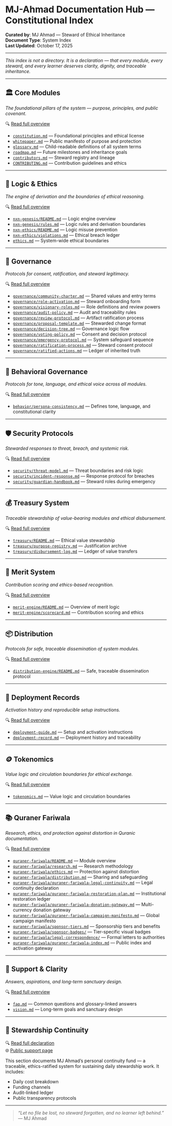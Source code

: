 # MJ-Ahmad Documentation Hub — Constitutional Index

**Curated by**: MJ Ahmad — Steward of Ethical Inheritance  
**Document Type**: System Index  
**Last Updated**: October 17, 2025

---

_This index is not a directory. It is a declaration — that every module, every steward, and every learner deserves clarity, dignity, and traceable inheritance._

---

## 🏛️ Core Modules  

_The foundational pillars of the system — purpose, principles, and public covenant._

🔍 [Read full overview](core-overview.md)

- [`constitution.md`](constitution.md) — Foundational principles and ethical license  
- [`whitepaper.md`](whitepaper.md) — Public manifesto of purpose and protection  
- [`glossary.md`](glossary.md) — Child-readable definitions of all system terms  
- [`roadmap.md`](roadmap.md) — Future milestones and inheritance goals  
- [`contributors.md`](contributors.md) — Steward registry and lineage  
- [`CONTRIBUTING.md`](CONTRIBUTING.md) — Contribution guidelines and ethics

---

## 🧠 Logic & Ethics  

_The engine of derivation and the boundaries of ethical reasoning._

🔍 [Read full overview](logic-ethics-overview.md)

- [`nxn-genesis/README.md`](nxn-genesis/README.md) — Logic engine overview  
- [`nxn-genesis/rules.md`](nxn-genesis/rules.md) — Logic rules and derivation boundaries  
- [`nxn-ethics/README.md`](nxn-ethics/README.md) — Logic misuse prevention  
- [`nxn-ethics/violations.md`](nxn-ethics/violations.md) — Ethical breach ledger  
- [`ethics.md`](ethics.md) — System-wide ethical boundaries

---

## 🧾 Governance  

_Protocols for consent, ratification, and steward legitimacy._

🔍 [Read full overview](governance-overview.md)

- [`governance/community-charter.md`](governance/community-charter.md) — Shared values and entry terms  
- [`governance/role-activation.md`](governance/role-activation.md) — Steward onboarding form  
- [`governance/visionary-roles.md`](governance/visionary-roles.md) — Role definitions and review powers  
- [`governance/audit-policy.md`](governance/audit-policy.md) — Audit and traceability rules  
- [`governance/review-protocol.md`](governance/review-protocol.md) — Artifact ratification process  
- [`governance/proposal-template.md`](governance/proposal-template.md) — Stewarded change format  
- [`governance/decision-tree.md`](governance/decision-tree.md) — Governance logic flow  
- [`governance/voting-policy.md`](governance/voting-policy.md) — Consent and decision protocol  
- [`governance/emergency-protocol.md`](governance/emergency-protocol.md) — System safeguard sequence  
- [`governance/ratification-process.md`](governance/ratification-process.md) — Steward consent protocol  
- [`governance/ratified-actions.md`](governance/ratified-actions.md) — Ledger of inherited truth

---

## 🧠 Behavioral Governance  

_Protocols for tone, language, and ethical voice across all modules._

🔍 [Read full overview](behavior-overview.md)

- [`behavior/persona-consistency.md`](behavior/persona-consistency.md) — Defines tone, language, and constitutional clarity

---

## 🛡️ Security Protocols  

_Stewarded responses to threat, breach, and systemic risk._

🔍 [Read full overview](security-overview.md)

- [`security/threat-model.md`](security/threat-model.md) — Threat boundaries and risk logic  
- [`security/incident-response.md`](security/incident-response.md) — Response protocol for breaches  
- [`security/guardian-handbook.md`](security/guardian-handbook.md) — Steward roles during emergency

---

## 💰 Treasury System  

_Traceable stewardship of value-bearing modules and ethical disbursement._

🔍 [Read full overview](treasury-overview.md)

- [`treasury/README.md`](treasury/README.md) — Ethical value stewardship  
- [`treasury/purpose-registry.md`](treasury/purpose-registry.md) — Justification archive  
- [`treasury/disbursement-log.md`](treasury/disbursement-log.md) — Ledger of value transfers

---

## 🧮 Merit System  

_Contribution scoring and ethics-based recognition._

🔍 [Read full overview](merit-overview.md)

- [`merit-engine/README.md`](merit-engine/README.md) — Overview of merit logic  
- [`merit-engine/scorecard.md`](merit-engine/scorecard.md) — Contribution scoring and ethics

---

## 📦 Distribution  

_Protocols for safe, traceable dissemination of system modules._

🔍 [Read full overview](distribution-overview.md)

- [`distribution-engine/README.md`](distribution-engine/README.md) — Safe, traceable dissemination protocol

---

## 🚀 Deployment Records  

_Activation history and reproducible setup instructions._

🔍 [Read full overview](deployment-overview.md)

- [`deployment-guide.md`](deployment-guide.md) — Setup and activation instructions  
- [`deployment-record.md`](deployment-record.md) — Deployment history and traceability

---

## 🪙 Tokenomics  

_Value logic and circulation boundaries for ethical exchange._

🔍 [Read full overview](tokenomics-overview.md)

- [`tokenomics.md`](tokenomics.md) — Value logic and circulation boundaries

---

## 📚 Quraner Fariwala  

_Research, ethics, and protection against distortion in Quranic documentation._

🔍 [Read full overview](quraner-fariwala-overview.md)

- [`quraner-fariwala/README.md`](quraner-fariwala/README.md) — Module overview  
- [`quraner-fariwala/research.md`](quraner-fariwala/research.md) — Research methodology  
- [`quraner-fariwala/ethics.md`](quraner-fariwala/ethics.md) — Protection against distortion  
- [`quraner-fariwala/distribution.md`](quraner-fariwala/distribution.md) — Sharing and safeguarding  
- [`quraner-fariwala/quraner-fariwala-legal-continuity.md`](quraner-fariwala/quraner-fariwala-legal-continuity.md) — Legal continuity declaration  
- [`quraner-fariwala/quraner-fariwala-restoration-plan.md`](quraner-fariwala/quraner-fariwala-restoration-plan.md) — Institutional restoration ledger  
- [`quraner-fariwala/quraner-fariwala-donation-gateway.md`](quraner-fariwala/quraner-fariwala-donation-gateway.md) — Multi-currency donation gateway  
- [`quraner-fariwala/quraner-fariwala-campaign-manifesto.md`](quraner-fariwala/quraner-fariwala-campaign-manifesto.md) — Global campaign manifesto  
- [`quraner-fariwala/sponsor-tiers.md`](quraner-fariwala/sponsor-tiers.md) — Sponsorship tiers and benefits  
- [`quraner-fariwala/sponsor-badges/`](quraner-fariwala/sponsor-badges/) — Tier-specific visual badges  
- [`quraner-fariwala/legal-correspondence/`](quraner-fariwala/legal-correspondence/) — Formal letters to authorities  
- [`quraner-fariwala/quraner-fariwala-index.md`](quraner-fariwala/quraner-fariwala-index.md) — Public index and activation gateway

---

## 🧾 Support & Clarity  

_Answers, aspirations, and long-term sanctuary design._

🔍 [Read full overview](support-overview.md)

- [`faq.md`](faq.md) — Common questions and glossary-linked answers  
- [`vision.md`](vision.md) — Long-term goals and sanctuary design

---

## 💸 Stewardship Continuity

🔍 [Read full declaration](personal-fund-declaration.md)  
🌐 [Public support page](support-mj.md)

This section documents MJ Ahmad’s personal continuity fund — a traceable, ethics-ratified system for sustaining daily stewardship work. It includes:

- Daily cost breakdown  
- Funding channels  
- Audit-linked ledger  
- Public transparency protocols

---

> _“Let no file be lost, no steward forgotten, and no learner left behind.”_  
> — MJ Ahmad
